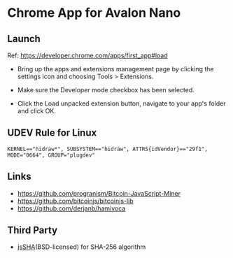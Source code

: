 # Chrome App for Avalon Nano

## Launch
Ref: https://developer.chrome.com/apps/first_app#load

* Bring up the apps and extensions management page by clicking the settings icon and choosing Tools > Extensions.

* Make sure the Developer mode checkbox has been selected.

* Click the Load unpacked extension button, navigate to your app's folder and click OK.

## UDEV Rule for Linux
`KERNEL=="hidraw*", SUBSYSTEM=="hidraw", ATTRS{idVendor}=="29f1", MODE="0664", GROUP="plugdev"`


## Links
* https://github.com/progranism/Bitcoin-JavaScript-Miner
* https://github.com/bitcoinjs/bitcoinjs-lib
* https://github.com/derjanb/hamiyoca

## Third Party
* [jsSHA](https://github.com/Caligatio/jsSHA)(BSD-licensed) for SHA-256 algorithm
